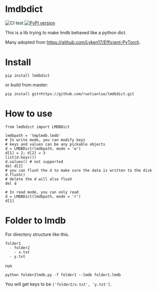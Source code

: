 # lmdbdict
![CI test](https://github.com/ruotianluo/lmdbdict/workflows/CI%20test/badge.svg?event=push)
[![PyPI version](https://badge.fury.io/py/lmdbdict.svg)](https://badge.fury.io/py/lmdbdict)

This is a lib trying to make lmdb behaved like a python dict.

Many adopted from https://github.com/Lyken17/Efficient-PyTorch.

# Install
```pip install lmdbdict```

or build from master:

```pip install git+https://github.com/ruotianluo/lmdbdict.git```

# How to use

```
from lmdbdict import LMDBDict

lmdbpath = 'tmplmdb.lmdb'
# In write mode, you can modify keys
# keys and values can be any pickable objects
d = LMDBDict(lmdbpath, mode = 'w')
d[1] = 2; d[2] = 3
list(d.keys())
d.values() # not supported
del d[2]
# you can flush the d to make sure the data is written to the disk
d.flush()
# delete the d will also flush
del d

# In read mode, you can only read
d = LMDBDict(lmdbpath, mode = 'r')
d[1]
```

# Folder to lmdb
For directory structure like this.
```
folder1
  - folder2
    - x.txt
  - y.txt
```
run
```
python folder2lmdb.py -f folder1 --lmdb folder1.lmdb
```
You will get keys to be `['folder2/x.txt', 'y.txt']`.
